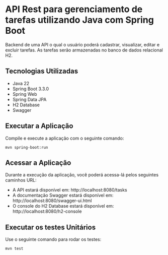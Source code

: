 # API Rest para gerenciamento de tarefas utilizando Java com Spring Boot 

Backend de uma API o qual o usuário poderá cadastrar, visualizar, editar e excluir tarefas. As tarefas serão armazenadas no banco de dados relacional H2.

## Tecnologias Utilizadas

- Java 22
- Spring Boot 3.3.0
- Spring Web
- Spring Data JPA
- H2 Database
- Swagger

## Executar a Aplicação

Compile e execute a aplicação com o seguinte comando:

```
mvn spring-boot:run
````
## Acessar a Aplicação

Durante a execução da aplicação, você poderá acessa-lá pelos seguintes caminhos URL:

- A API estará disponível em: http://localhost:8080/tasks
- A documentação Swagger estará disponível em: http://localhost:8080/swagger-ui.html
- O console do H2 Database estará disponível em: http://localhost:8080/h2-console

## Executar os testes Unitários

Use o seguinte comando para rodar os testes:
```
mvn test
```
